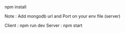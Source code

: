 npm install

Note : Add mongodb url and Port on your env file (server)

Client : npm run dev
Server : npm start
